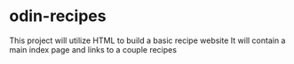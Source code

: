 # odin-recipes
This project will utilize HTML to build a basic recipe website
It will contain a main index page and links to a couple recipes
